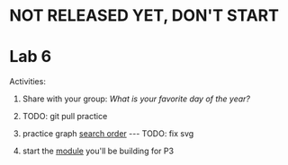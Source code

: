 # NOT RELEASED YET, DON'T START

# Lab 6

Activities:

1. Share with your group: *What is your favorite day of the year?*

2. TODO: git pull practice

3. practice graph [search order](./dfs-vs-bfs) --- TODO: fix svg

4. start the [module](./dfs-class) you'll be building for P3
